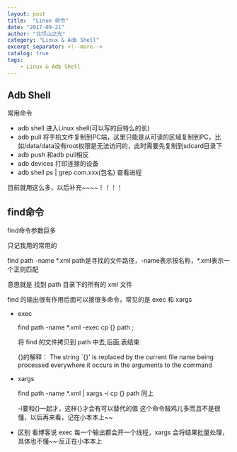 ```yaml
---
layout: post
title:  "Linux 命令"
date: "2017-09-21"
author: "北邙山之光"
category: "Linux & Adb Shell"
excerpt_separator: <!--more-->
catalog: true  
tags: 
    - Linux & Adb Shell
---
```




## Adb Shell

常用命令

+ adb shell 进入Linux shell(可以写的巨特么的长)
+ adb pull 将手机文件复制到PC端，这里只能是从可读的区域复制到PC，比如/data/data没有root权限是无法访问的，此时需要先复制到sdcard目录下
+ adb push 和adb pull相反
+ adb devices 打印连接的设备
+ adb shell ps | grep com.xxx(包名)  查看进程

<!--more-->

目前就用这么多，以后补充~~~~！！！！

## find命令
find命令参数巨多

只记我用的常用的

find path -name \*.xml path是寻找的文件路径，-name表示按名称，\*.xml表示一个正则匹配

意思就是 找到 path 目录下的所有的 xml 文件


find 的输出很有作用后面可以接很多命令，常见的是 exec 和 xargs
+ exec

  find path -name \*.xml -exec cp {} path \;

  将 find 的文件拷贝到 path 中去,后面;表结束

  {}的解释：
The string `{}'
is replaced by the current file name being processed everywhere
it occurs in the arguments to the command


+ xargs

  find path -name \*.xml \| xargs -i cp {} path 同上

  -i要和{}一起才，这样{}才会有可以替代的值
  这个命令贼鸡儿多而且不是很懂，以后再来看，记在小本本上~~

+ 区别
  看博客说 exec 每一个输出都会开一个线程，xargs 会将结果批量处理，具体也不懂~~·反正在小本本上
